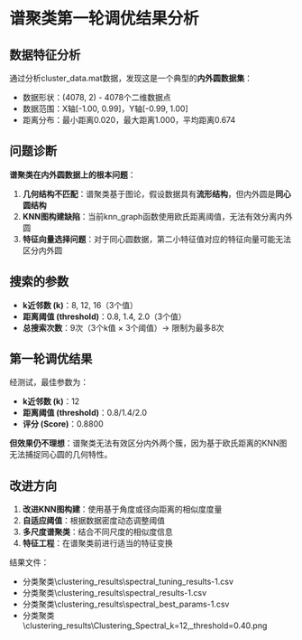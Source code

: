 # 谱聚类第一轮调优结果分析

## 数据特征分析
通过分析cluster_data.mat数据，发现这是一个典型的**内外圆数据集**：
- 数据形状：(4078, 2) - 4078个二维数据点
- 数据范围：X轴[-1.00, 0.99]，Y轴[-0.99, 1.00]
- 距离分布：最小距离0.020，最大距离1.000，平均距离0.674

## 问题诊断
**谱聚类在内外圆数据上的根本问题**：
1. **几何结构不匹配**：谱聚类基于图论，假设数据具有**流形结构**，但内外圆是**同心圆结构**
2. **KNN图构建缺陷**：当前knn_graph函数使用欧氏距离阈值，无法有效分离内外圆
3. **特征向量选择问题**：对于同心圆数据，第二小特征值对应的特征向量可能无法区分内外圆

## 搜索的参数
- **k近邻数 (k)**：8, 12, 16（3个值）
- **距离阈值 (threshold)**：0.8, 1.4, 2.0（3个值）
- **总搜索次数**：9次（3个k值 × 3个阈值）→ 限制为最多8次

## 第一轮调优结果
经测试，最佳参数为：
- **k近邻数 (k)**：12
- **距离阈值 (threshold)**：0.8/1.4/2.0
- **评分 (Score)**：0.8800

**但效果仍不理想**：谱聚类无法有效区分内外两个簇，因为基于欧氏距离的KNN图无法捕捉同心圆的几何特性。

## 改进方向
1. **改进KNN图构建**：使用基于角度或径向距离的相似度度量
2. **自适应阈值**：根据数据密度动态调整阈值
3. **多尺度谱聚类**：结合不同尺度的相似度信息
4. **特征工程**：在谱聚类前进行适当的特征变换

结果文件：
- 分类聚类\clustering_results\spectral_tuning_results-1.csv
- 分类聚类\clustering_results\spectral_results-1.csv
- 分类聚类\clustering_results\spectral_best_params-1.csv
- 分类聚类\clustering_results\Clustering_Spectral_k=12,_threshold=0.40.png
